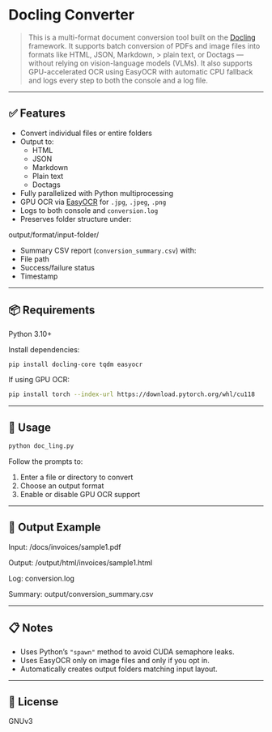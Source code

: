 # Docling Converter

> This is a multi-format document conversion tool built on the [Docling](https://github.com/docling-ai/docling) framework. It supports batch conversion of PDFs and image files into formats like HTML, JSON, Markdown, > plain text, or Doctags — without relying on vision-language models (VLMs). It also supports GPU-accelerated OCR using EasyOCR with automatic CPU fallback and logs every step to both the console and a log file.

---

## ✅ Features

- Convert individual files or entire folders
- Output to:
  - HTML
  - JSON
  - Markdown
  - Plain text
  - Doctags
- Fully parallelized with Python multiprocessing
- GPU OCR via [EasyOCR](https://github.com/JaidedAI/EasyOCR) for `.jpg`, `.jpeg`, `.png`
- Logs to both console and `conversion.log`
- Preserves folder structure under:

output/format/input-folder/

- Summary CSV report (`conversion_summary.csv`) with:
- File path
- Success/failure status
- Timestamp

---

## 📦 Requirements

Python 3.10+

Install dependencies:

```bash
pip install docling-core tqdm easyocr
```

If using GPU OCR:

```bash
pip install torch --index-url https://download.pytorch.org/whl/cu118
```

---

## 🚀 Usage

```bash
python doc_ling.py
```

Follow the prompts to:

1. Enter a file or directory to convert
2. Choose an output format
3. Enable or disable GPU OCR support

---

## 📝 Output Example

Input:
/docs/invoices/sample1.pdf

Output:
/output/html/invoices/sample1.html

Log:
conversion.log

Summary:
output/conversion_summary.csv

---

## 📋 Notes

- Uses Python’s `"spawn"` method to avoid CUDA semaphore leaks.
- Uses EasyOCR only on image files and only if you opt in.
- Automatically creates output folders matching input layout.

---

## 📄 License

GNUv3
